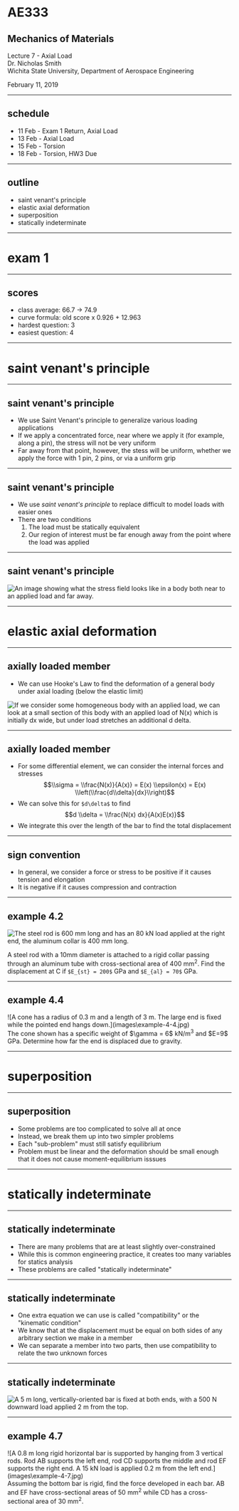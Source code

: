 
# AE333
## Mechanics of Materials
Lecture 7 - Axial Load<br/>
Dr. Nicholas Smith<br/>
Wichita State University, Department of Aerospace Engineering

February 11, 2019

----

## schedule

- 11 Feb - Exam 1 Return, Axial Load
- 13 Feb - Axial Load
- 15 Feb - Torsion
- 18 Feb - Torsion, HW3 Due

----
## outline
- saint venant's principle
- elastic axial deformation
- superposition
- statically indeterminate

---
# exam 1

----
## scores
- class average: 66.7 -> 74.9
- curve formula: old score x 0.926 + 12.963
- hardest question: 3
- easiest question: 4

---
# saint venant's principle

----
## saint venant's principle

-   We use Saint Venant's principle to generalize various loading applications
-   If we apply a concentrated force, near where we apply it (for example, along a pin), the stress will not be very uniform
-   Far away from that point, however, the stess will be uniform, whether we apply the force with 1 pin, 2 pins, or via a uniform grip

----
## saint venant's principle

-   We use *saint venant's principle* to replace difficult to model loads with easier ones
-   There are two conditions
    1.  The load must be statically equivalent
    2.  Our region of interest must be far enough away from the point where the load was applied

----
## saint venant's principle

![An image showing what the stress field looks like in a body both near to an applied load and far away.](images\st-venant.jpg)

---
# elastic axial deformation

----
## axially loaded member

-   We can use Hooke's Law to find the deformation of a general body under axial loading (below the elastic limit)

![If we consider some homogeneous body with an applied load, we can look at a small section of this body with an applied load of N(x) which is initially dx wide, but under load stretches an additional d delta.](images\axial-load.jpg)

----
## axially loaded member

-   For some differential element, we can consider the internal forces and stresses
$$\\sigma = \\frac{N(x)}{A(x)} = E(x) \\epsilon(x) = E(x) \\left(\\frac{d\\delta}{dx}\\right)$$
-   We can solve this for `$d\delta$` to find
$$d \\delta = \\frac{N(x) dx}{A(x)E(x)}$$
-   We integrate this over the length of the bar to find the total displacement

----
## sign convention

-   In general, we consider a force or stress to be positive if it causes tension and elongation
-   It is negative if it causes compression and contraction

----
## example 4.2

![The steel rod is 600 mm long and has an 80 kN load applied at the right end, the aluminum collar is 400 mm long.](images\example-4-2.jpg)<!-- .element width="60%" -->

A steel rod with a 10mm diameter is attached to a rigid collar passing through an aluminum tube with cross-sectional area of 400 mm<sup>2</sup>. Find the displacement at C if `$E_{st} = 200$` GPa and `$E_{al} = 70$` GPa.

----
## example 4.4

<div class="left">
![A cone has a radius of 0.3 m and a length of 3 m. The large end is fixed while the pointed end hangs down.](images\example-4-4.jpg)
</div>
<div class="right">
The cone shown has a specific weight of $\gamma = 6$ kN/m<sup>3</sup> and $E=9$ GPa.
Determine how far the end is displaced due to gravity.
</div>

---
# superposition

----
## superposition

-   Some problems are too complicated to solve all at once
-   Instead, we break them up into two simpler problems
-   Each "sub-problem" must still satisfy equilibrium
-   Problem must be linear and the deformation should be small enough that it does not cause moment-equilibrium isssues

---
# statically indeterminate

----
## statically indeterminate

-   There are many problems that are at least slightly over-constrained
-   While this is common engineering practice, it creates too many variables for statics analysis
-   These problems are called "statically indeterminate"

----
## statically indeterminate

-   One extra equation we can use is called "compatibility" or the "kinematic condition"
-   We know that at the displacement must be equal on both sides of any arbitrary section we make in a member
-   We can separate a member into two parts, then use compatibility to relate the two unknown forces

----
## statically indeterminate

![A 5 m long, vertically-oriented bar is fixed at both ends, with a 500 N downward load applied 2 m from the top.](images\statically-indeterminate.jpg) <!-- .element width="25%" -->

----
## example 4.7

<div class="left">
![A 0.8 m long rigid horizontal bar is supported by hanging from 3 vertical rods. Rod AB supports the left end, rod CD supports the middle and rod EF supports the right end. A 15 kN load is applied 0.2 m from the left end.](images\example-4-7.jpg)
</div>
<div class="right">
Assuming the bottom bar is rigid, find the force developed in each bar.
AB and EF have cross-sectional areas of 50 mm<sup>2</sup> while CD has a cross-sectional area of 30 mm<sup>2</sup>.
</div>
